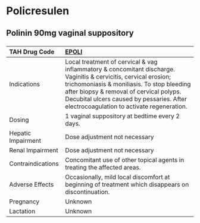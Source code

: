 # Policresulen

## Polinin 90mg vaginal suppository

##### 

| TAH Drug Code      | [EPOLI](https://www.tahsda.org.tw/drugs/hissearch.php?drug_code=EPOLI)                                                                                                                                                                                                                              |
|:-------------------|:----------------------------------------------------------------------------------------------------------------------------------------------------------------------------------------------------------------------------------------------------------------------------------------------------|
| Indications        | Local treatment of cervical & vag inflammatory & concomitant discharge. Vaginitis & cervicitis, cervical erosion; trichomoniasis & moniliasis. To stop bleeding after biopsy & removal of cervical polyps. Decubital ulcers caused by pessaries. After electrocoagulation to activate regeneration. |
| Dosing             | 1 vaginal suppository at bedtime every 2 days.                                                                                                                                                                                                                                                      |
| Hepatic Impairment | Dose adjustment not necessary                                                                                                                                                                                                                                                                       |
| Renal Impairment   | Dose adjustment not necessary                                                                                                                                                                                                                                                                       |
| Contraindications  | Concomitant use of other topical agents in treating the affected areas.                                                                                                                                                                                                                             |
| Adverse Effects    | Occasionally, mild local discomfort at beginning of treatment which disappears on discontinuation.                                                                                                                                                                                                  |
| Pregnancy          | Unknown                                                                                                                                                                                                                                                                                             |
| Lactation          | Unknown                                                                                                                                                                                                                                                                                             |


